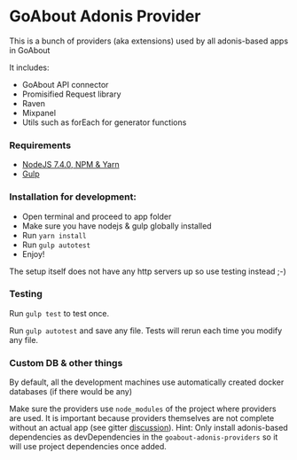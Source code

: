 # GoAbout Adonis Provider

This is a bunch of providers (aka extensions) used by all adonis-based apps in GoAbout

It includes:
* GoAbout API connector
* Promisified Request library
* Raven
* Mixpanel
* Utils such as forEach for generator functions

### Requirements
* [NodeJS 7.4.0, NPM & Yarn](https://nodejs.org/download/)
* [Gulp](http://gulpjs.com/)

### Installation for development:

* Open terminal and proceed to app folder
* Make sure you have nodejs & gulp globally installed
* Run `yarn install`
* Run `gulp autotest`
* Enjoy!

The setup itself does not have any http servers up so use testing instead ;-)

### Testing

Run `gulp test` to test once.

Run `gulp autotest` and save any file. Tests will rerun each time you modify any file.

### Custom DB & other things

By default, all the development machines use automatically created docker databases (if there would be any)


Make sure the providers use `node_modules` of the project where providers are used. It is important because providers themselves are not complete without an actual app (see gitter [discussion](https://gitter.im/adonisjs/adonis-framework?at=581634ba5a1cfa016e628dd4)). Hint: Only install adonis-based dependencies as devDependencies in the `goabout-adonis-providers` so it will use project dependencies once added.
